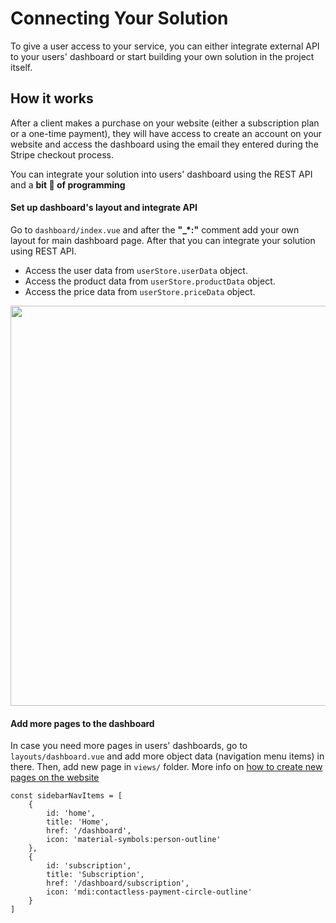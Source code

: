 
# Connecting Your Solution

To give a user access to your service, you can either integrate external API to your users' dashboard or start building your own solution in the project itself. 

## How it works

After a client makes a purchase on your website (either a subscription plan or a one-time payment), they will have access to create an account on your website and access the dashboard using the email they entered during the Stripe checkout process. 

You can integrate your solution into users' dashboard using the REST API and a **bit 🤏 of programming**

#### Set up dashboard's layout and integrate API

Go to `dashboard/index.vue` and after the **"_*:"** comment add your own layout for main dashboard page.
After that you can integrate your solution using REST API.

- Access the user data from `userStore.userData` object.
- Access the product data from `userStore.productData` object.
- Access the price data from `userStore.priceData` object.

<img src="/dashboard.png" class="light-img" width="1280" height="640" alt=""/>

#### Add more pages to the dashboard

In case you need more pages in users' dashboards, go to `layouts/dashboard.vue` and add more object data (navigation menu items) in there.
Then, add new page in `views/` folder. More info on [how to create new pages on the website](/guide/static-page)
```typescript[layouts/dashboard.vue]
const sidebarNavItems = [
    {
        id: 'home',
        title: 'Home',
        href: '/dashboard',
        icon: 'material-symbols:person-outline'
    },
    {
        id: 'subscription',
        title: 'Subscription',
        href: '/dashboard/subscription',
        icon: 'mdi:contactless-payment-circle-outline'
    }
]
```